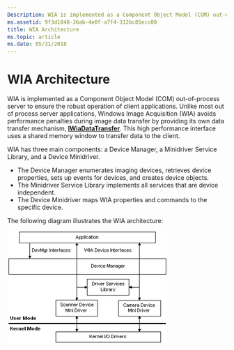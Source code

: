 ```yaml
---
Description: WIA is implemented as a Component Object Model (COM) out-of-process server to ensure the robust operation of client applications.
ms.assetid: 9f3d1848-36ab-4e0f-a7f4-312bc85ecc00
title: WIA Architecture
ms.topic: article
ms.date: 05/31/2018
---
```


# WIA Architecture

WIA is implemented as a Component Object Model (COM) out-of-process server to ensure the robust operation of client applications. Unlike most out of process server applications, Windows Image Acquisition (WIA) avoids performance penalties during image data transfer by providing its own data transfer mechanism, [**IWiaDataTransfer**](/windows/desktop/api/wia_xp/nn-wia_xp-iwiadatatransfer). This high performance interface uses a shared memory window to transfer data to the client.

WIA has three main components: a Device Manager, a Minidriver Service Library, and a Device Minidriver.

-   The Device Manager enumerates imaging devices, retrieves device properties, sets up events for devices, and creates device objects.
-   The Minidriver Service Library implements all services that are device independent.
-   The Device Minidriver maps WIA properties and commands to the specific device.

The following diagram illustrates the WIA architecture:

![wia architecture](images/wiarch.gif)

 

 



